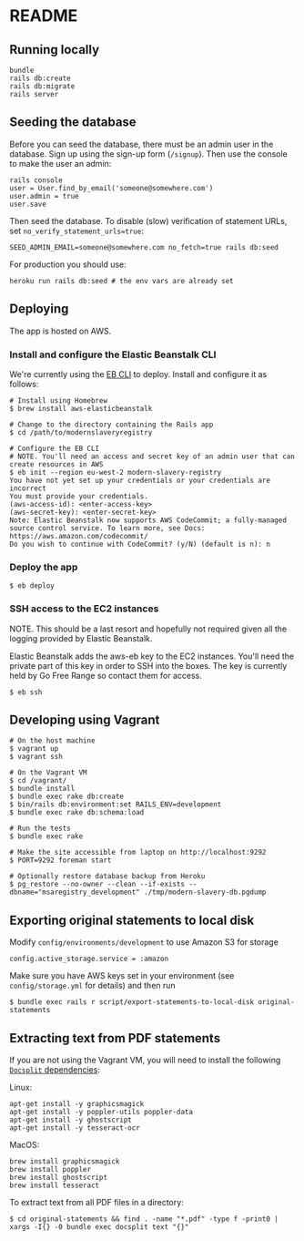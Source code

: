 # README

## Running locally

    bundle
    rails db:create
    rails db:migrate
    rails server

## Seeding the database

Before you can seed the database, there must be an admin user in the database.
Sign up using the sign-up form (`/signup`). Then use the console to make the user
an admin:

    rails console
    user = User.find_by_email('someone@somewhere.com')
    user.admin = true
    user.save

Then seed the database. To disable (slow) verification of statement URLs,
set `no_verify_statement_urls=true`:

    SEED_ADMIN_EMAIL=someone@somewhere.com no_fetch=true rails db:seed

For production you should use:

    heroku run rails db:seed # the env vars are already set

## Deploying

The app is hosted on AWS.

### Install and configure the Elastic Beanstalk CLI

We're currently using the [EB CLI][eb-cli] to deploy. Install and configure it as follows:

```
# Install using Homebrew
$ brew install aws-elasticbeanstalk

# Change to the directory containing the Rails app
$ cd /path/to/modernslaveryregistry

# Configure the EB CLI
# NOTE. You'll need an access and secret key of an admin user that can create resources in AWS
$ eb init --region eu-west-2 modern-slavery-registry
You have not yet set up your credentials or your credentials are incorrect 
You must provide your credentials.
(aws-access-id): <enter-access-key>
(aws-secret-key): <enter-secret-key>
Note: Elastic Beanstalk now supports AWS CodeCommit; a fully-managed source control service. To learn more, see Docs: https://aws.amazon.com/codecommit/
Do you wish to continue with CodeCommit? (y/N) (default is n): n
```

### Deploy the app

```
$ eb deploy
```

[eb-cli]: https://docs.aws.amazon.com/elasticbeanstalk/latest/dg/eb-cli3.html

### SSH access to the EC2 instances

NOTE. This should be a last resort and hopefully not required given all the logging provided by Elastic Beanstalk.

Elastic Beanstalk adds the aws-eb key to the EC2 instances. You'll need the private part of this key in order to SSH into the boxes. The key is currently held by Go Free Range so contact them for access.

```
$ eb ssh
```

## Developing using Vagrant

```
# On the host machine
$ vagrant up
$ vagrant ssh

# On the Vagrant VM
$ cd /vagrant/
$ bundle install
$ bundle exec rake db:create
$ bin/rails db:environment:set RAILS_ENV=development
$ bundle exec rake db:schema:load

# Run the tests
$ bundle exec rake

# Make the site accessible from laptop on http://localhost:9292
$ PORT=9292 foreman start

# Optionally restore database backup from Heroku
$ pg_restore --no-owner --clean --if-exists --dbname="msaregistry_development" ./tmp/modern-slavery-db.pgdump
```

## Exporting original statements to local disk

Modify `config/environments/development` to use Amazon S3 for storage

```
config.active_storage.service = :amazon
```

Make sure you have AWS keys set in your environment (see `config/storage.yml` for details) and then run

```
$ bundle exec rails r script/export-statements-to-local-disk original-statements
```

## Extracting text from PDF statements

If you are not using the Vagrant VM, you will need to install the following [`Docsplit` dependencies](http://documentcloud.github.io/docsplit/#installation):

Linux:

```
apt-get install -y graphicsmagick
apt-get install -y poppler-utils poppler-data
apt-get install -y ghostscript
apt-get install -y tesseract-ocr
```

MacOS:

```
brew install graphicsmagick
brew install poppler
brew install ghostscript
brew install tesseract
```

To extract text from all PDF files in a directory:

```
$ cd original-statements && find . -name "*.pdf" -type f -print0 | xargs -I{} -0 bundle exec docsplit text "{}"
```
